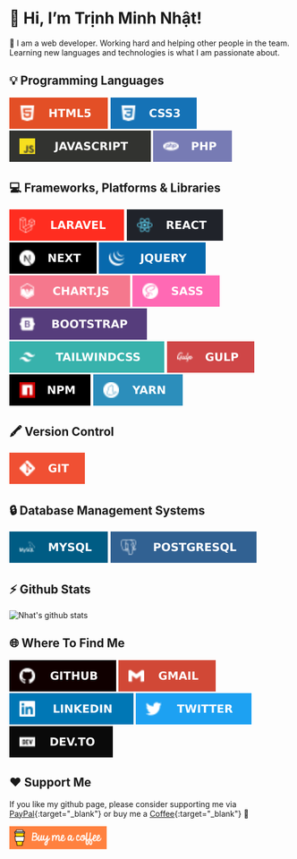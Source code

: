 # 👋 Hi, I’m Trịnh Minh Nhật!

🌱 I am a web developer. Working hard and helping other people in the team. Learning new languages and technologies is what I am passionate about.

## 💡 Programming Languages
![HTML5](https://raw.githubusercontent.com/trinhminhnhat/trinhminhnhat/master/images/icons/html.svg) ![CSS3](https://raw.githubusercontent.com/trinhminhnhat/trinhminhnhat/master/images/icons/css.svg) ![JavaScript](https://raw.githubusercontent.com/trinhminhnhat/trinhminhnhat/master/images/icons/javascript.svg) ![PHP](https://raw.githubusercontent.com/trinhminhnhat/trinhminhnhat/master/images/icons/php.svg)

## 💻 Frameworks, Platforms & Libraries
![Laravel](https://raw.githubusercontent.com/trinhminhnhat/trinhminhnhat/master/images/icons/laravel.svg) ![React](https://raw.githubusercontent.com/trinhminhnhat/trinhminhnhat/master/images/icons/react.svg) ![Next JS](https://raw.githubusercontent.com/trinhminhnhat/trinhminhnhat/master/images/icons/nextjs.svg) ![jQuery](https://raw.githubusercontent.com/trinhminhnhat/trinhminhnhat/master/images/icons/jquery.svg) ![Chart.js](https://raw.githubusercontent.com/trinhminhnhat/trinhminhnhat/master/images/icons/chartjs.svg) ![SASS](https://raw.githubusercontent.com/trinhminhnhat/trinhminhnhat/master/images/icons/sass.svg) ![Bootstrap](https://raw.githubusercontent.com/trinhminhnhat/trinhminhnhat/master/images/icons/bootstrap.svg) ![TailwindCSS](https://raw.githubusercontent.com/trinhminhnhat/trinhminhnhat/master/images/icons/tailwindcss.svg) ![Gulp](https://raw.githubusercontent.com/trinhminhnhat/trinhminhnhat/master/images/icons/gulp.svg) ![NPM](https://raw.githubusercontent.com/trinhminhnhat/trinhminhnhat/master/images/icons/npm.svg) ![Yarn](https://raw.githubusercontent.com/trinhminhnhat/trinhminhnhat/master/images/icons/yarn.svg)

## 🖍 Version Control
![Git](https://raw.githubusercontent.com/trinhminhnhat/trinhminhnhat/master/images/icons/git.svg)

## 🔒 Database Management Systems
![MySQL](https://raw.githubusercontent.com/trinhminhnhat/trinhminhnhat/master/images/icons/mysql.svg) ![PostgresSQL](https://raw.githubusercontent.com/trinhminhnhat/trinhminhnhat/master/images/icons/postgresql.svg)

## ⚡ Github Stats
![Nhat's github stats](https://github-readme-stats.vercel.app/api?username=trinhminhnhat&theme=default&show_icons=true&count_private=true)

## 🌐 Where To Find Me
<a target="_blank" href="https://github.com/trinhminhnhat"/><img alt="GitHub" src="https://raw.githubusercontent.com/trinhminhnhat/trinhminhnhat/master/images/icons/github.svg"></a>
<a target="_blank" href="mailto:trinhmnhat@gmail.com"/><img alt="Gmail" src="https://raw.githubusercontent.com/trinhminhnhat/trinhminhnhat/master/images/icons/gmail.svg"></a> <a target="_blank" href="https://www.linkedin.com/in/trinhminhnhat"/><img alt="LinkedIn" src="https://raw.githubusercontent.com/trinhminhnhat/trinhminhnhat/master/images/icons/linkedin.svg"></a> <a target="_blank" href="https://twitter.com/nhattrinhminh"/><img alt="Twitter" src="https://raw.githubusercontent.com/trinhminhnhat/trinhminhnhat/master/images/icons/twitter.svg"></a> <a target="_blank" href="https://dev.to/trinhminhnhat"/><img alt="DevTo" src="https://raw.githubusercontent.com/trinhminhnhat/trinhminhnhat/master/images/icons/devto.svg"></a>

## ❤ Support Me
If you like my github page, please consider supporting me via [PayPal](https://paypal.me/trinhminhnhat){:target="_blank"} or buy me a [Coffee](https://www.buymeacoffee.com/trinhminhnhat){:target="_blank"} 🥰
<div><a href="https://www.buymeacoffee.com/trinhminhnhat" target="_blank"><img src="https://raw.githubusercontent.com/trinhminhnhat/trinhminhnhat/master/images/icons/buymeacoffee.webp" alt="Buy Me A Coffee" height="41" width="174"></a></div>
